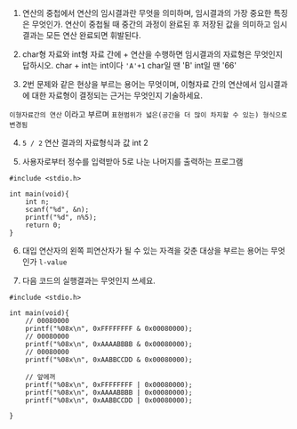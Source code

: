 1. 연산의 중첩에서 연산의 임시결과란 무엇을 의미하며, 임시결과의 가장 중요한 특징은 무엇인가.
   연산이 중첩될 때 중간의 과정이 완료된 후 저장된 값을 의미하고 임시결과는 모든 연산 완료되면 휘발된다.

2. char형 자료와 int형 자료 간에 + 연산을 수행하면 임시결과의 자료형은 무엇인지 답하시오.
   char + int는 int이다 `'A'+1` char일 땐 'B' int일 땐 '66'

3. 2번 문제와 같은 현상을 부르는 용어는 무엇이며, 이형자료 간의 연산에서 임시결과에 대한 자료형이 결정되는 근거는 무엇인지 기술하세요.

`이형자료간의 연산` 이라고 부르며 `표현범위가 넓은(공간을 더 많이 차지할 수 있는) 형식으로 변경됨`

4. `5 / 2` 연산 결과의 자료형식과 값
   int 2

5. 사용자로부터 정수를 입력받아 5로 나눈 나머지를 출력하는 프로그램

```
#include <stdio.h>

int main(void){
    int n;
    scanf("%d", &n);
    printf("%d", n%5);
    return 0;
}
```

6. 대입 연산자의 왼쪽 피연산자가 될 수 있는 자격을 갖춘 대상을 부르는 용어는 무엇인가
   `l-value`

7. 다음 코드의 실행결과는 무엇인지 쓰세요.

```
#include <stdio.h>

int main(void){
    // 00080000
    printf("%08x\n", 0xFFFFFFFF & 0x00080000);
    // 00080000
    printf("%08x\n", 0xAAAABBBB & 0x00080000);
    // 00080000
    printf("%08x\n", 0xAABBCCDD & 0x00080000);

    // 앞에꺼
    printf("%08x\n", 0xFFFFFFFF | 0x00080000);
    printf("%08x\n", 0xAAAABBBB | 0x00080000);
    printf("%08x\n", 0xAABBCCDD | 0x00080000);

}
```
